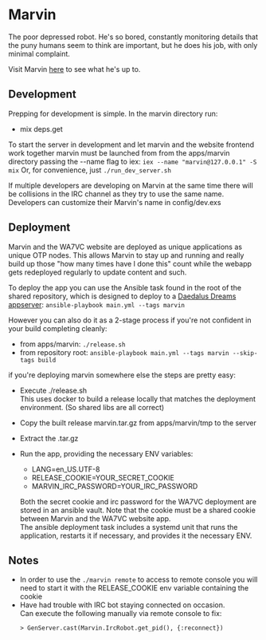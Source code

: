 # Marvin
The poor depressed robot.
He's so bored, constantly monitoring details that the puny humans seem to think
are important, but he does his job, with only minimal complaint.

Visit Marvin [here](https://wa7vc.org/marvin) to see what he's up to.

## Development
Prepping for development is simple. In the marvin directory run:
  * mix deps.get


To start the server in development and let marvin and the website frontend work
together marvin must be launched from from the apps/marvin directory passing
the --name flag to iex: `iex --name "marvin@127.0.0.1" -S mix`
Or, for convenience, just `./run_dev_server.sh`

If multiple developers are developing on Marvin at the same time there will be
collisions in the IRC channel as they try to use the same name. Developers can
customize their Marvin's name in config/dev.exs

## Deployment
Marvin and the WA7VC website are deployed as unique applications as unique OTP
nodes. This allows Marvin to stay up and running and really build up those
"how many times have I done this" count while the webapp gets redeployed
regularly to update content and such.

To deploy the app you can use the Ansible task found in the root of the shared
repository, which is designed to deploy to a 
[Daedalus Dreams appserver](https://gitlab.daedalusdreams.com/DaedalusDreams/infrastructure-via-ansible/-/tree/master/roles/app-server):
`ansible-playbook main.yml --tags marvin`

However you can also do it as a 2-stage process if you're not confident in your
build completing cleanly:
  * from apps/marvin: `./release.sh`
  * from repository root:
    `ansible-playbook main.yml --tags marvin --skip-tags build`

if you're deploying marvin somewhere else the steps are pretty easy:
  * Execute ./release.sh  
    This uses docker to build a release locally that matches the deployment
    environment. (So shared libs are all correct)
  * Copy the built release marvin.tar.gz from apps/marvin/tmp to the server
  * Extract the .tar.gz
  * Run the app, providing the necessary ENV variables:
    * LANG=en_US.UTF-8
    * RELEASE_COOKIE=YOUR_SECRET_COOKIE
    * MARVIN_IRC_PASSWORD=YOUR_IRC_PASSWORD
    
    Both the secret cookie and irc password for the WA7VC deployment are stored
    in an ansible vault. Note that the cookie must be a shared cookie between
    Marvin and the WA7VC website app.  
    The ansible deployment task includes a systemd unit that runs the
    application, restarts it if necessary, and provides it the necessary ENV.

## Notes
  * In order to use the `./marvin remote` to access to remote console you will
    need to start it with the RELEASE_COOKIE env variable containing the cookie
  * Have had trouble with IRC bot staying connected on occasion.  
    Can execute the following manually via remote console to fix:
    ```
    > GenServer.cast(Marvin.IrcRobot.get_pid(), {:reconnect})
    ```
